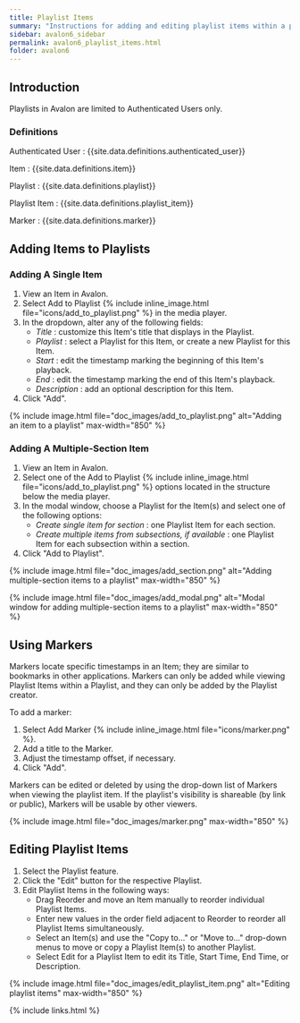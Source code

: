 ```yaml
---
title: Playlist Items
summary: "Instructions for adding and editing playlist items within a playlist."
sidebar: avalon6_sidebar
permalink: avalon6_playlist_items.html
folder: avalon6
---
```


## Introduction

Playlists in Avalon are limited to Authenticated Users only.

### Definitions

Authenticated User
: {{site.data.definitions.authenticated_user}}

Item
: {{site.data.definitions.item}}

Playlist
: {{site.data.definitions.playlist}}

Playlist Item
: {{site.data.definitions.playlist_item}}

Marker
: {{site.data.definitions.marker}}

## Adding Items to Playlists

### Adding A Single Item

1. View an Item in Avalon.
2. Select Add to Playlist {% include inline_image.html file="icons/add_to_playlist.png" %} in the media player.
3. In the dropdown, alter any of the following fields:
   * _Title_ : customize this Item's title that displays in the Playlist.
   * _Playlist_ : select a Playlist for this Item, or create a new Playlist for this Item.
   * _Start_ : edit the timestamp marking the beginning of this Item's playback.
   * _End_ : edit the timestamp marking the end of this Item's playback.
   * _Description_ : add an optional description for this Item.
4. Click "Add".

{% include image.html file="doc_images/add_to_playlist.png" alt="Adding an item to a playlist" max-width="850" %}

### Adding A Multiple-Section Item

1. View an Item in Avalon.
2. Select one of the Add to Playlist {% include inline_image.html file="icons/add_to_playlist.png" %} options located in the structure below the media player.
3. In the modal window, choose a Playlist for the Item(s) and select one of the following options:
   * _Create single item for section_ : one Playlist Item for each section.
   * _Create multiple items from subsections, if available_ : one Playlist Item for each subsection within a section.
4. Click "Add to Playlist".

{% include image.html file="doc_images/add_section.png" alt="Adding multiple-section items to a playlist" max-width="850" %}

{% include image.html file="doc_images/add_modal.png" alt="Modal window for adding multiple-section items to a playlist" max-width="850" %}

## Using Markers

Markers locate specific timestamps in an Item; they are similar to bookmarks in other applications. Markers can only be added while viewing Playlist Items within a Playlist, and they can only be added by the Playlist creator. 

To add a marker:

1. Select Add Marker {% include inline_image.html file="icons/marker.png" %}.
2. Add a title to the Marker.
3. Adjust the timestamp offset, if necessary.
4. Click "Add".

Markers can be edited or deleted by using the drop-down list of Markers when viewing the playlist item. If the playlist's visibility is shareable (by link or public), Markers will be usable by other viewers.

{% include image.html file="doc_images/marker.png" max-width="850" %}

## Editing Playlist Items

1. Select the Playlist feature.
2. Click the "Edit" button for the respective Playlist.
3. Edit Playlist Items in the following ways:
   * Drag Reorder <i class="fas fa-arrows-alt-v"></i> and move an Item manually to reorder individual Playlist Items.
   * Enter new values in the order field adjacent to Reorder <i class="fas fa-arrows-alt-v"></i> to reorder all Playlist Items simultaneously.
   * Select an Item(s) and use the "Copy to..." or "Move to..." drop-down menus to move or copy a Playlist Item(s) to another Playlist.
   * Select Edit <i class="fa fa-edit"></i> for a Playlist Item to edit its Title, Start Time, End Time, or Description.

{% include image.html file="doc_images/edit_playlist_item.png" alt="Editing playlist items" max-width="850" %}

{% include links.html %}